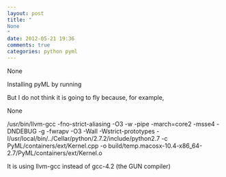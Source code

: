 ```yaml
---
layout: post
title: "
None
"
date: 2012-05-21 19:36
comments: true
categories: python pyml
---
```


None


Installing pyML by running 


But I do not think it is going to fly because, for example,


None


/usr/bin/llvm-gcc -fno-strict-aliasing -O3 -w -pipe -march=core2 -msse4 -DNDEBUG -g -fwrapv -O3 -Wall -Wstrict-prototypes -I/usr/local/bin/../Cellar/python/2.7.2/include/python2.7 -c PyML/containers/ext/Kernel.cpp -o build/temp.macosx-10.4-x86_64-2.7/PyML/containers/ext/Kernel.o


It is using llvm-gcc instead of gcc-4.2 (the GUN compiler)

